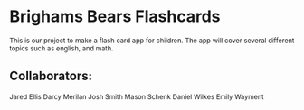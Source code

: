 # Brighams Bears Flashcards
<sub>This is our project to make a flash card app for children.
The app will cover several different topics such as english, and math.</sub>


## Collaborators:
<sub>Jared Ellis
Darcy Merilan
Josh Smith
Mason Schenk
Daniel Wilkes
Emily Wayment</sub>

